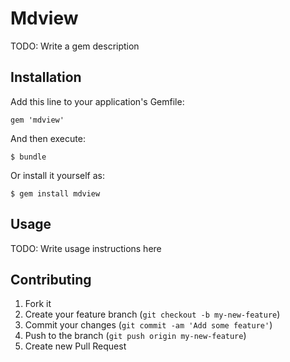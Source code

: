 # Mdview

TODO: Write a gem description

## Installation

Add this line to your application's Gemfile:

    gem 'mdview'

And then execute:

    $ bundle

Or install it yourself as:

    $ gem install mdview

## Usage

TODO: Write usage instructions here

## Contributing

1. Fork it
2. Create your feature branch (`git checkout -b my-new-feature`)
3. Commit your changes (`git commit -am 'Add some feature'`)
4. Push to the branch (`git push origin my-new-feature`)
5. Create new Pull Request

